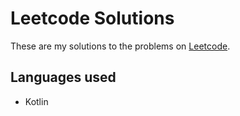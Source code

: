 # Leetcode Solutions

These are my solutions to the problems on [Leetcode](https://leetcode.com/problemset/all/).

## Languages used

- Kotlin
